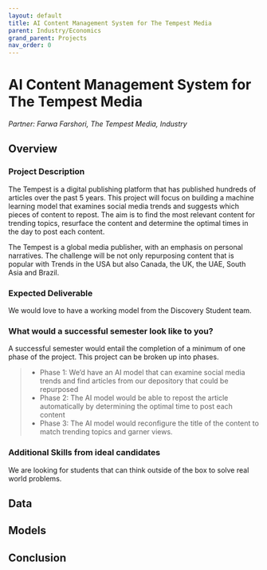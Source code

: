 ```yaml
---
layout: default
title: AI Content Management System for The Tempest Media 
parent: Industry/Economics
grand_parent: Projects 
nav_order: 0
---
```



# AI Content Management System for The Tempest Media 
*Partner: Farwa Farshori, The Tempest Media, Industry*

## Overview
### Project Description
The Tempest is a digital publishing platform that has published hundreds of articles over the past 5 years. This project will focus on building a machine learning model that examines social media trends and suggests which pieces of content to repost. The aim is to find the most relevant content for trending topics, resurface the content and determine the optimal times in the day to post each content. 

The Tempest is a global media publisher, with an emphasis on personal narratives. The challenge will be not only repurposing content that is popular with Trends in the USA but also Canada, the UK, the UAE, South Asia and Brazil. 

### Expected Deliverable
We would love to have a working model from the Discovery Student team. 

### What would a successful semester look like to you?
A successful semester would entail the completion of a minimum of one phase of the project. This project can be broken up into phases.  
>- Phase 1: We’d have an AI model that can examine social media trends and find articles from our depository that could be repurposed 
>- Phase 2: The AI model would be able to repost the article automatically by determining the optimal time to post each content 
>- Phase 3: The AI model would reconfigure the title of the content to match trending topics and garner views. 

### Additional Skills from ideal candidates
We are looking for students that can think outside of the box to solve real world problems. 

## Data

## Models

## Conclusion


```python

```
